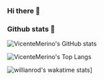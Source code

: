 ### Hi there 👋

### Github stats 🚀

![VicenteMerino's GitHub stats](https://github-readme-stats.vercel.app/api?username=VicenteMerino&theme=gotham&show_icons=true&include_all_commits=true&count_private=true)


![VicenteMerino's Top Langs](https://github-readme-stats.vercel.app/api/top-langs/?username=VicenteMerino&theme=gotham)

![willianrod's wakatime stats](https://github-readme-stats.vercel.app/api/wakatime?username=VicenteMerino&theme=gotham)]

<!--
**VicenteMerino/VicenteMerino** is a ✨ _special_ ✨ repository because its `README.md` (this file) appears on your GitHub profile.

Here are some ideas to get you started:

- 🔭 I’m currently working on ...
- 🌱 I’m currently learning ...
- 👯 I’m looking to collaborate on ...
- 🤔 I’m looking for help with ...
- 💬 Ask me about ...
- 📫 How to reach me: ...
- 😄 Pronouns: ...
- ⚡ Fun fact: ...
-->
